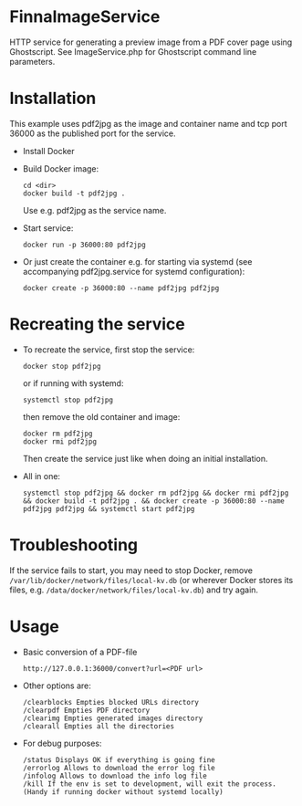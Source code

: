 # FinnaImageService

HTTP service for generating a preview image from a PDF cover page using Ghostscript.
See ImageService.php for Ghostscript command line parameters.

# Installation

This example uses pdf2jpg as the image and container name and tcp port 36000 as the published port for the service.

- Install Docker
- Build Docker image:

      cd <dir>
      docker build -t pdf2jpg .

  Use e.g. pdf2jpg as the service name.

- Start service:

      docker run -p 36000:80 pdf2jpg

- Or just create the container e.g. for starting via systemd (see accompanying pdf2jpg.service for systemd configuration):

      docker create -p 36000:80 --name pdf2jpg pdf2jpg

# Recreating the service

- To recreate the service, first stop the service:

      docker stop pdf2jpg

   or if running with systemd:

      systemctl stop pdf2jpg

   then remove the old container and image:

      docker rm pdf2jpg
      docker rmi pdf2jpg

  Then create the service just like when doing an initial installation.

- All in one:

      systemctl stop pdf2jpg && docker rm pdf2jpg && docker rmi pdf2jpg && docker build -t pdf2jpg . && docker create -p 36000:80 --name pdf2jpg pdf2jpg && systemctl start pdf2jpg

# Troubleshooting

If the service fails to start, you may need to stop Docker, remove `/var/lib/docker/network/files/local-kv.db` (or wherever Docker stores its files, e.g. `/data/docker/network/files/local-kv.db`) and try again.

# Usage
- Basic conversion of a PDF-file

      http://127.0.0.1:36000/convert?url=<PDF url>

- Other options are:

      /clearblocks Empties blocked URLs directory
      /clearpdf Empties PDF directory
      /clearimg Empties generated images directory
      /clearall Empties all the directories

- For debug purposes:

      /status Displays OK if everything is going fine
      /errorlog Allows to download the error log file
      /infolog Allows to download the info log file
      /kill If the env is set to development, will exit the process. (Handy if running docker without systemd locally)

